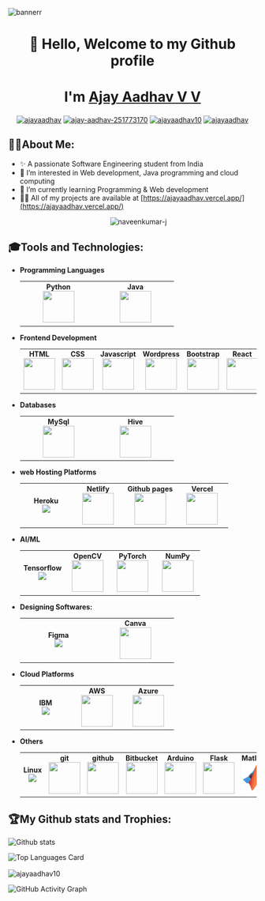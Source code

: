 ![bannerr](https://user-images.githubusercontent.com/95478989/198955082-6e78ebb5-e1e4-49f9-8d32-6e5af3984dcd.gif)
<!-- Header start -->
<h1 align="center"> 👋 Hello, Welcome to my Github profile</a>
<h1 align="center">I'm <a href="https://ajayaadhav.vercel.app/" >Ajay Aadhav V V</a></h1>
<p align="center">
<a href="https://twitter.com/ajayaadhav" target="blank"><img align="center" src="https://raw.githubusercontent.com/rahuldkjain/github-profile-readme-generator/master/src/images/icons/Social/twitter.svg" alt="ajayaadhav" height="30" width="40" /></a>
<a href="https://linkedin.com/in/ajay-aadhav-251773170" target="blank"><img align="center" src="https://raw.githubusercontent.com/rahuldkjain/github-profile-readme-generator/master/src/images/icons/Social/linked-in-alt.svg" alt="ajay-aadhav-251773170" height="30" width="40" /></a>
<a href="https://fb.com/ajayaadhav10" target="blank"><img align="center" src="https://raw.githubusercontent.com/rahuldkjain/github-profile-readme-generator/master/src/images/icons/Social/facebook.svg" alt="ajayaadhav10" height="30" width="40" /></a>
<a href="https://instagram.com/ajayaadhav" target="blank"><img align="center" src="https://raw.githubusercontent.com/rahuldkjain/github-profile-readme-generator/master/src/images/icons/Social/instagram.svg" alt="ajayaadhav" height="30" width="40" /></a>
</p>
<img align ="right" alt "Coding" width="280" src="![Designer](https://user-images.githubusercontent.com/95478989/201644952-5ca2c039-acb2-470e-861c-8730923edbdd.gif)
">
<!-- Header end -->


 <!-- GitHub About me section start -->
 ## 👨‍💻About Me:
- ✨ A passionate Software Engineering student from India
- 🚀 I’m interested in Web development, Java programming and cloud computing 
- 🌱 I’m currently learning Programming & Web development 
- 👨‍💻 All of my projects are available at [https://ajayaadhav.vercel.app/](https://ajayaadhav.vercel.app/)
  <p align="center"> <img src="https://gpvc.arturio.dev/ajayaadhav10" alt="naveenkumar-j" /> </p>
<!-- GitHub About me section end -->


<!-- GitHub Skills start -->
## 🎓Tools and Technologies:
- **Programming Languages**
	<center>
		<table>
			<tbody>
				<tr>
					<td width="25%" align="center">
						<span><strong>Python</strong></span><br/>
						<img height="64px" width="64px" src="https://cdn.svgporn.com/logos/python.svg">
					</td>
					<td width="25%" align="center">
						<span><strong>Java</strong></span><br/>
						<img height="64px" width="64px" src="https://cdn.svgporn.com/logos/java.svg">
					</td>
				</tr>
			</tbody>
		</table>
	</center>
- **Frontend Development**
	<center>
		<table>
			<tbody>
				<tr>
					<td align="center">
						<span><strong>HTML</strong></span><br/>
						<img height="64px" width="64px" src="https://cdn.svgporn.com/logos/html-5.svg">
					</td>
					<td align="center">
						<span><strong>CSS</strong></span><br/>
						<img height="64px" width="64px" src="https://cdn.svgporn.com/logos/css-3.svg">
					</td>
					<td align="center">
						<span><strong>Javascript</strong></span><br/>
						<img height="64px" width="64px" src="https://cdn.svgporn.com/logos/javascript.svg">
					</td>
					<td align="center">
						<span><strong>Wordpress</strong></span><br/>
						<img height="64px" width="64px" src="https://www.vectorlogo.zone/logos/wordpress/wordpress-icon.svg">
					</td>
					<td align="center">
						<span><strong>Bootstrap</strong></span><br/>
						<img height="64px" width="64px" src="https://cdn.svgporn.com/logos/bootstrap.svg">
					</td>
					<td align="center">
						<span><strong>React</strong></span><br/>
						<img height="64px" width="64px" src="https://cdn.svgporn.com/logos/react.svg">
					</td>
					<td  align="center">
						<span><strong>Wix</strong></span><br/>
						<img height="64px" width="64px" src="https://www.vectorlogo.zone/logos/wix/wix-icon.svg">
					</td>
				</tr>
			</tbody>
		</table>
	</center>
- **Databases**
	<center>
		<table>
			<tbody>
				<tr>
					<td width="25%" align="center">
						<span><strong>MySql</strong></span><br/>
						<img height="64px" width="64px" src="https://www.vectorlogo.zone/logos/mysql/mysql-horizontal.svg">
					</td>
					<td width="25%" align="center">
						<span><strong>Hive</strong></span><br/>
						<img height="64px" width="64px" src="https://www.vectorlogo.zone/logos/apache_hive/apache_hive-icon.svg">
					</td>
				</tr>
			</tbody>
		</table>
	</center>
- **web Hosting Platforms**
	<center>
		<table>
			<tbody>
				<tr>
					<td width="25%" align="center">
						<span><strong>Heroku</strong></span><br/>
						<img src="https://www.vectorlogo.zone/logos/heroku/heroku-icon.svg">
					</td>
					<td width="25%" align="center">
						<span><strong>Netlify</strong></span><br/>
						<img height="64px" width="64px" src="https://www.vectorlogo.zone/logos/netlify/netlify-icon.svg">
					</td>
     
     <td width="25%" align="center">
						<span><strong>Github pages</strong></span><br/>
						<img height="64px" width="64px" src="https://www.vectorlogo.zone/logos/github/github-icon.svg">
					</td>
					     <td width="25%" align="center">
						<span><strong>Vercel</strong></span><br/>
						<img height="64px" width="64px" src="https://github.com/wappalyzer/wappalyzer/blob/master/src/drivers/webextension/images/icons/vercel.svg">
					</td>
				</tr>
			</tbody>
		</table>
	</center>
- **AI/ML**
	<center>
		<table>
			<tbody>
				<tr>
					<td width="25%" align="center">
						<span><strong>Tensorflow</strong></span><br/>
						<img src="https://www.vectorlogo.zone/logos/tensorflow/tensorflow-ar21.svg">
					</td>
					<td width="25%" align="center">
						<span><strong>OpenCV</strong></span><br/>
						<img height="64px" width="64px" src="https://www.vectorlogo.zone/logos/opencv/opencv-icon.svg">
					</td>
     <td width="25%" align="center">
						<span><strong>PyTorch</strong></span><br/>
						<img height="64px" width="64px" src="https://www.vectorlogo.zone/logos/pytorch/pytorch-icon.svg">
					</td>
      <td width="25%" align="center">
						<span><strong>NumPy</strong></span><br/>
						<img height="64px" width="64px" src="https://www.vectorlogo.zone/logos/numpy/numpy-icon.svg">
					</td>
				</tr>
			</tbody>
		</table>
	</center>
- **Designing Softwares:**
	<center>
		<table>
			<tbody>
				<tr>
					<td width="25%" align="center">
						<span><strong>Figma</strong></span><br/>
						<img src="https://www.vectorlogo.zone/logos/figma/figma-icon.svg">
					</td>
					<td width="25%" align="center">
						<span><strong>Canva</strong></span><br/>
						<img height="64px" width="64px" src="https://www.vectorlogo.zone/logos/canva/canva-icon.svg">
					</td>
					</tr>
			</tbody>
		</table>
	</center>
- **Cloud Platforms**
	<center>
		<table>
			<tbody>
				<tr>
					<td width="25%" align="center">
						<span><strong>IBM</strong></span><br/>
						<img src="https://www.vectorlogo.zone/logos/ibm_cloud/ibm_cloud-icon.svg">
					</td>
					<td width="25%" align="center">
						<span><strong>AWS</strong></span><br/>
						<img height="64px" width="64px" src="https://www.vectorlogo.zone/logos/amazon_aws/amazon_aws-icon.svg">
					</td>
     
     <td width="25%" align="center">
						<span><strong>Azure</strong></span><br/>
						<img height="64px" width="64px" src="https://www.vectorlogo.zone/logos/microsoft_azure/microsoft_azure-icon.svg">
					</td>
				</tr>
			</tbody>
		</table>
	</center>
- **Others**
	<center>
		<table>
			<tbody>
				<tr>
					<td width="25%" align="center">
						<span><strong>Linux</strong></span><br/>
						<img src="https://www.vectorlogo.zone/logos/linux/linux-icon.svg">
					</td>
					<td width="25%" align="center">
						<span><strong>git</strong></span><br/>
						<img height="64px" width="64px" src="https://www.vectorlogo.zone/logos/git-scm/git-scm-icon.svg">
					</td>
     <td width="25%" align="center">
						<span><strong>github</strong></span><br/>
						<img height="64px" width="64px" src="https://www.vectorlogo.zone/logos/github/github-tile.svg">
					</td>
      <td width="25%" align="center">
						<span><strong>Bitbucket</strong></span><br/>
						<img height="64px" width="64px" src="https://www.vectorlogo.zone/logos/bitbucket/bitbucket-official.svg">
					</td>

     <td width="25%" align="center">
						<span><strong>Arduino</strong></span><br/>
						<img height="64px" width="64px" src="https://www.vectorlogo.zone/logos/arduino/arduino-icon.svg">
					</td>
    
     <td width="25%" align="center">
						<span><strong>Flask</strong></span><br/>
						<img height="64px" width="64px" src="https://www.vectorlogo.zone/logos/pocoo_flask/pocoo_flask-icon.svg">
					</td>
					<td width="25%" align="center">
						<span><strong>Matlab</strong></span><br/>
						<img height="64px" width="64px" src="https://github.com/devicons/devicon/blob/master/icons/matlab/matlab-original.svg">
					</td>
				</tr>
			</tbody>
		</table>
	</center>
<!-- GitHub Skills end -->
<!-- GitHub Activity start -->
## 🏆My Github stats and Trophies:

![Github stats](https://github-readme-stats.vercel.app/api?username=ajayaadhav10&theme=solarized-dark&show_icons=true&count_private=true)

![Top Languages Card](https://github-readme-stats.vercel.app/api/top-langs/?username=ajayaadhav10&theme=solarized-dark)

<div align="left">
<p><img align="center" src="https://github-readme-streak-stats.herokuapp.com/?user=ajayaadhav10&theme=solarized-dark" alt="ajayaadhav10" /></p>
</div>

![GitHub Activity Graph](https://activity-graph.herokuapp.com/graph?username=ajayaadhav10&theme=solarized-dark) 
<!-- GitHub Activity end -->



